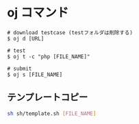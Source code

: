 # oj コマンド

```:sh
# download testcase (testフォルダは削除する)
$ oj d [URL]

# test
$ oj t -c "php [FILE_NAME]"

# submit
$ oj s [FILE_NAME]
```

## テンプレートコピー

```sh
sh sh/template.sh [FILE_NAME]
```
